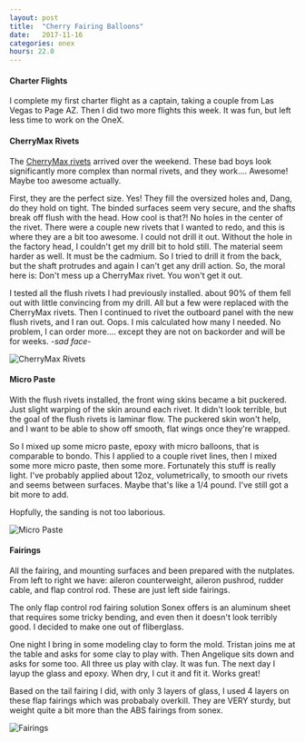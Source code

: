 ```yaml
---
layout: post
title:  "Cherry Fairing Balloons"
date:   2017-11-16 
categories: onex
hours: 22.0
---
```


#### Charter Flights

I complete my first charter flight as a captain, taking a couple from Las Vegas to Page AZ.  Then I did two more flights this week.  It was fun, but left less time to work on the OneX.

#### CherryMax Rivets  

The [CherryMax rivets](http://www.aircraftspruce.com/catalog/hapages/cherrymax4.php?gclid=EAIaIQobChMIl4OEvKbE1wIVkqDsCh03VgMLEAQYASABEgL5KvD_BwE) arrived over the weekend. These bad boys look significantly more complex than normal rivets, and they work.... Awesome!  Maybe too awesome actually.  

First, they are the perfect size.  Yes!  They fill the oversized holes and, Dang, do they hold on tight.  The binded surfaces seem very secure, and the shafts break off flush with the head.  How cool is that?!  No holes in the center of the rivet. There were a couple new rivets that I wanted to redo, and this is where they are a bit too awesome.  I could not drill it out.  Without the hole in the factory head, I couldn't get my drill bit to hold still.  The material seem harder as well.  It must be the cadmium. So I tried to drill it from the back, but the shaft protrudes and again I can't get any drill action.  So, the moral here is:  Don't mess up a CherryMax rivet.  You won't get it out.

I tested all the flush rivets I had previously installed.  about 90% of them fell out with little convincing from my drill.  All but a few were replaced with the CherryMax rivets.  Then I continued to rivet the outboard panel with the new flush rivets, and I ran out.  Oops.  I mis calculated how many I needed.  No problem, I can order more.... except they are not on backorder and will be for weeks.  *-sad face-*    

![CherryMax Rivets](/onex/img/2017-11-16/1.jpg)

#### Micro Paste

With the flush rivets installed, the front wing skins became a bit puckered.  Just slight warping of the skin around each rivet.  It didn't look terrible, but the goal of the flush rivets is laminar flow.  The puckered skin won't help, and I want to be able to show off smooth, flat wings once they're wrapped.

So I mixed up some micro paste, epoxy with micro balloons, that is comparable to bondo.  This I applied to a couple rivet lines, then I mixed some more micro paste, then some more. Fortunately this stuff is really light.  I've probably applied about 12oz, volumetrically, to smooth our rivets and seems between surfaces.  Maybe that's like a 1/4 pound.  I've still got a bit more to add. 

Hopfully, the sanding is not too laborious.

![Micro Paste](/onex/img/2017-11-16/2.jpg)

#### Fairings

All the fairing, and mounting surfaces and been prepared with the nutplates.  From left to right we have: aileron counterweight, aileron pushrod, rudder cable,  and flap control rod.  These are just left side fairings.  

The only flap control rod fairing solution Sonex offers is an aluminum sheet that requires some tricky bending, and even then it doesn't look terribly good.  I decided to make one out of fliberglass.  

One night I bring in some modeling clay to form the mold.  Tristan joins me at the table and asks for some clay to play with.  Then Angelique sits down and asks for some too.  All three us play with clay.  It was fun.  The next day I layup the glass and epoxy.  When dry, I cut it and fit it.  Works great!

Based on the tail fairing I did, with only 3 layers of glass, I used 4 layers on these flap fairings which was probabaly overkill.  They are VERY sturdy, but weight quite a bit more than the ABS fairings from sonex. 


![Fairings](/onex/img/2017-11-16/3.jpg)
